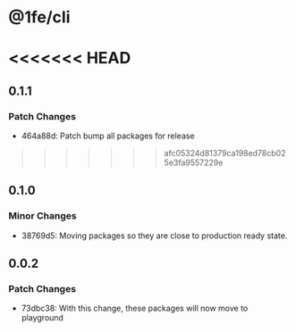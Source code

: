 # @1fe/cli

<<<<<<< HEAD
=======
## 0.1.1

### Patch Changes

- 464a88d: Patch bump all packages for release

>>>>>>> afc05324d81379ca198ed78cb025e3fa9557229e
## 0.1.0

### Minor Changes

- 38769d5: Moving packages so they are close to production ready state.

## 0.0.2

### Patch Changes

- 73dbc38: With this change, these packages will now move to playground
